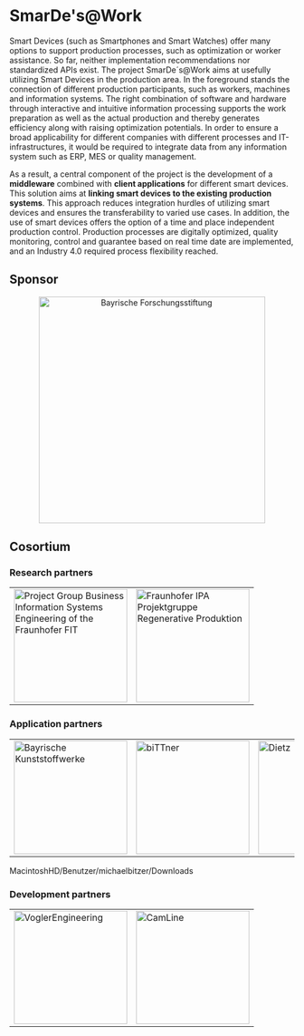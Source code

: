 # SmarDe's@Work

Smart Devices (such as Smartphones and Smart Watches) offer many options to support production processes, such as optimization or worker assistance. So far, neither implementation recommendations nor standardized APIs exist. The project SmarDe´s@Work aims at usefully utilizing Smart Devices in the production area. In the foreground stands the connection of different production participants, such as workers, machines and information systems. The right combination of software and hardware through interactive and intuitive information processing supports the work preparation as well as the actual production and thereby generates efficiency along with raising optimization potentials. In order to ensure a broad applicability for different companies with different processes and IT-infrastructures, it would be required to integrate data from any information system such as ERP, MES or quality management. 

As a result, a central component of the project is the development of a __middleware__ combined with __client applications__ for different smart devices. This solution aims at __linking smart devices to the existing production systems__. This approach reduces integration hurdles of utilizing smart devices and ensures the transferability to varied use cases. In addition, the use of smart devices offers the option of a time and place independent production control. Production processes are digitally optimized, quality monitoring, control and guarantee based on real time date are implemented, and an Industry 4.0 required process flexibility reached.

## Sponsor
<p align="center">
<img width="400" alt="Bayrische Forschungsstiftung" src="https://www.bayfor.org/mount_media/images/veranstaltungen/news_bildupload1a_081020Logo_BFS_neu_0de9cf2de91fb5193662edeaf8f4318e.jpg"> </p>


## Cosortium
### Research partners

<table>
<tr>
    <td><img width="200" alt="Project Group Business Information Systems Engineering of the Fraunhofer FIT" src="https://fim-rc.de/wp-content/uploads/logo_fraunhofer.svg"></td>
    <td><img vertical-align="middle" width="200" alt="Fraunhofer IPA Projektgruppe Regenerative Produktion " src="https://www.regenerative-produktion.fraunhofer.de/content/dam/regenerative-produktion/Logo_IPA.png"> </td>
</tr>
</table> 




### Application partners

<table border="0">
<tr>
    <td><img width="200" alt="Bayrische Kunststoffwerke" src="https://www.bkw-selb.de/bkw_cms/wp-content/uploads/2015/03/bkw-logo-300x33.png"> </td>
    <td><img width="200" alt="biTTner" src="https://www.bittpro.de/wp-content/themes/bittpro/library/images/bittner-logo.png"> </td>
    <td><img width="200" alt="Dietz" src="https://www.dietz.eu/wp-content/uploads/2018/05/dietz-logo-75.svg"></td>
    <td><img width="200" alt="Rehau" src="https://upload.wikimedia.org/wikipedia/de/thumb/b/b8/Rehau_Logo.svg/1200px-Rehau_Logo.svg.png"></td>
</tr>
</table> 






MacintoshHD⁩/⁨Benutzer⁩/michaelbitzer⁩/⁨Downloads⁩



### Development partners

<table border="0">
<tr>
    <td><img width="200" alt="VoglerEngineering" src="https://www.vogler-engineering.de/fileadmin/user_upload/logo/vogler-engineering.png"></td>
    <td><img width="200" alt="CamLine" src="https://www.camline.com/fileadmin/templates/img/camline-logo.png"></td>
</tr>
</table> 

